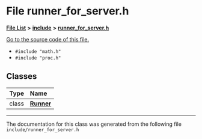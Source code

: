 
# File runner\_for\_server.h


[**File List**](files.md) **>** [**include**](dir_d44c64559bbebec7f509842c48db8b23.md) **>** [**runner\_for\_server.h**](runner__for__server_8h.md)

[Go to the source code of this file.](runner__for__server_8h_source.md)



* `#include "math.h"`
* `#include "proc.h"`










## Classes

| Type | Name |
| ---: | :--- |
| class | [**Runner**](classRunner.md) <br> |














------------------------------
The documentation for this class was generated from the following file `include/runner_for_server.h`